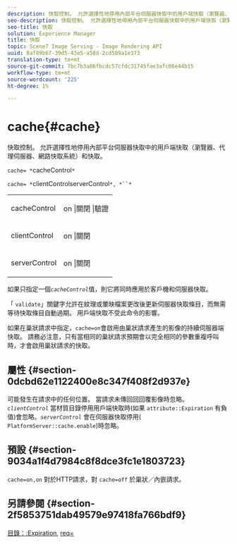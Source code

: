 ```yaml
---
description: 快取控制。 允許選擇性地停用內部平台伺服器快取中的用戶端快取（瀏覽器、代理伺服器、網路快取系統）和快取。
seo-description: 快取控制。 允許選擇性地停用內部平台伺服器快取中的用戶端快取（瀏覽器、代理伺服器、網路快取系統）和快取。
seo-title: 快取
solution: Experience Manager
title: 快取
topic: Scene7 Image Serving - Image Rendering API
uuid: 8af89b67-39d5-43e5-a58d-2cd509a1e373
translation-type: tm+mt
source-git-commit: 7bc7b3a86fbcdc57cfdc31745fae3afc06e44b15
workflow-type: tm+mt
source-wordcount: '225'
ht-degree: 1%

---
```



# cache{#cache}

快取控制。 允許選擇性地停用內部平台伺服器快取中的用戶端快取（瀏覽器、代理伺服器、網路快取系統）和快取。

`cache= *`cacheControl`*`

`cache= *`clientControlserverControl`*, *``*`

<table id="simpletable_CBB5DFBD48B444A4AA806B11299BC43E"> 
 <tr class="strow"> 
  <td class="stentry"> <p><span class="varname"> cacheControl</span> </p> </td> 
  <td class="stentry"> <p>on |關閉 |驗證 </p></td> 
 </tr> 
 <tr class="strow"> 
  <td class="stentry"> <p><span class="varname"> clientControl  </span> </p> </td> 
  <td class="stentry"> <p>on |關閉 </p></td> 
 </tr> 
 <tr class="strow"> 
  <td class="stentry"> <p><span class="varname"> serverControl  </span> </p></td> 
  <td class="stentry"> <p>on |關閉 </p></td> 
 </tr> 
</table>

如果只指定一個&#x200B;*`cacheControl`*&#x200B;值，則它將同時應用於客戶機和伺服器快取。

「 `validate`」關鍵字允許在紋理或暈映檔案更改後更新伺服器快取條目，而無需等待快取條目自動過期。 用戶端快取不受此命令的影響。

如果在巢狀請求中指定，`cache=on`會啟用由巢狀請求產生的影像的持續伺服器端快取。 請務必注意，只有當相同的巢狀請求預期會以完全相同的參數重複呼叫時，才會啟用巢狀請求的快取。

## 屬性 {#section-0dcbd62e1122400e8c347f408f2d937e}

可能發生在請求中的任何位置。 當請求未傳回回回覆影像時忽略。 *`clientControl`* 當材質目錄停用用戶端快取時(如果 `attribute::Expiration` 有負值)會忽略。*`serverControl`* 會在伺服器快取停用( `PlatformServer::cache.enable`)時忽略。

## 預設 {#section-9034a1f4d7984c8f8dce3fc1e1803723}

`cache=on,on` 對於HTTP請求，對 `cache=off` 於巢狀／內嵌請求。

## 另請參閱 {#section-2f5853751dab49579e97418fa766bdf9}

[目錄：:Expiration](../../../../../ir-api/material-cat/image-rendering-api-ref/c-ir-material-catalog/c-ir-material-data-reference/r-ir-expiration-dataref.md#reference-5e93943abff54c93bf85aae3b911a3ce),  [req=](../../../../../ir-api/http-protocol/image-rendering-api-ref/c-ir-http-protocol-ref/c-ir-http-protocol-command-reference/r-ir-req.md#reference-792b1a663fb64261bd2de2a209b847fb)
